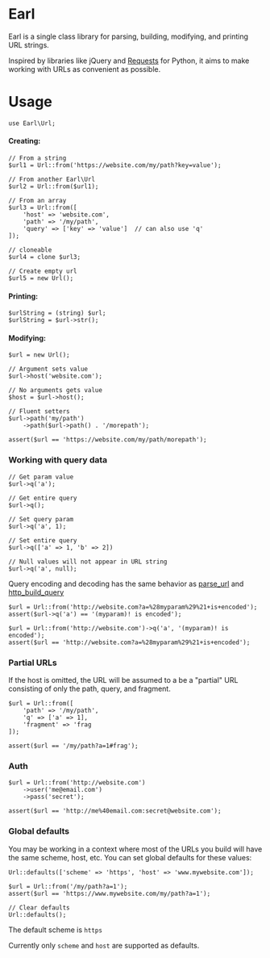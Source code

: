# Earl

Earl is a single class library for parsing, building, modifying, and printing URL strings.

Inspired by libraries like jQuery and [Requests](https://requests.readthedocs.io/en/master/) for Python, it aims to make working with URLs as convenient as possible.

# Usage 
```
use Earl\Url;
```

#### Creating:
```
// From a string
$url1 = Url::from('https://website.com/my/path?key=value');

// From another Earl\Url 
$url2 = Url::from($url1); 

// From an array
$url3 = Url::from([
    'host' => 'website.com',
    'path' => '/my/path',
    'query' => ['key' => 'value']  // can also use 'q'
]);

// cloneable
$url4 = clone $url3;

// Create empty url
$url5 = new Url();
```

#### Printing:
```
$urlString = (string) $url;
$urlString = $url->str();
```

#### Modifying:
```
$url = new Url();

// Argument sets value
$url->host('website.com');

// No arguments gets value 
$host = $url->host();

// Fluent setters
$url->path('my/path')
    ->path($url->path() . '/morepath');

assert($url == 'https://website.com/my/path/morepath');
```

### Working with query data
```
// Get param value
$url->q('a');

// Get entire query
$url->q();

// Set query param
$url->q('a', 1);

// Set entire query
$url->q(['a' => 1, 'b' => 2])

// Null values will not appear in URL string
$url->q('a', null);
```

Query encoding and decoding has the same behavior as [parse_url](https://www.php.net/manual/en/function.parse-url) and [http_build_query](https://www.php.net/manual/en/function.http-build-query.php)
```
$url = Url::from('http://website.com?a=%28myparam%29%21+is+encoded');
assert($url->q('a') == '(myparam)! is encoded');

$url = Url::from('http://website.com')->q('a', '(myparam)! is encoded');
assert($url == 'http://website.com?a=%28myparam%29%21+is+encoded');
```

### Partial URLs
If the host is omitted, the URL will be assumed to a be a "partial" URL consisting of only the path, query, and fragment.
```
$url = Url::from([
    'path' => '/my/path', 
    'q' => ['a' => 1],
    'fragment' => 'frag
]);

assert($url == '/my/path?a=1#frag');
```

### Auth
```
$url = Url::from('http://website.com')
    ->user('me@email.com')
    ->pass('secret');

assert($url == 'http://me%40email.com:secret@website.com');
```

### Global defaults
You may be working in a context where most of the URLs you build will have the same scheme, host, etc.
You can set global defaults for these values:
```
Url::defaults(['scheme' => 'https', 'host' => 'www.mywebsite.com']);

$url = Url::from('/my/path?a=1');
assert($url == 'https://www.mywebsite.com/my/path?a=1');

// Clear defaults
Url::defaults();
```

The default scheme is `https`

Currently only `scheme` and `host` are supported as defaults.

